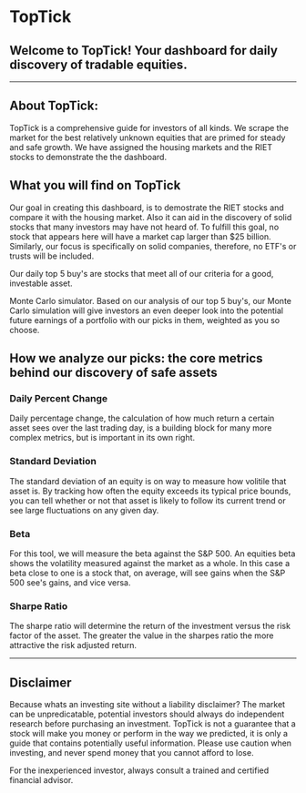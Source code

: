 # TopTick
## Welcome to TopTick! Your dashboard for daily discovery of tradable equities.
---
## About TopTick:
TopTick is a comprehensive guide for investors of all kinds. We scrape the market for the best relatively unknown equities that are primed for steady and safe growth. We have assigned the housing markets and the RIET stocks to demonstrate the the dashboard. 

## What you will find on TopTick
Our goal in creating this dashboard, is to demostrate the RIET stocks and compare it with the housing market. Also it can aid in the discovery of solid stocks that many investors may have not heard of. To fulfill this goal, no stock that appears here will have a market cap larger than $25 billion. Similarly, our focus is specifically on solid companies, therefore, no ETF's or trusts will be included.

Our daily top 5 buy's are stocks that meet all of our criteria for a good, investable asset.

Monte Carlo simulator. Based on our analysis of our top 5 buy's, our Monte Carlo simulation will give investors an even deeper look into the potential future earnings of a portfolio with our picks in them, weighted as you so choose.

## How we analyze our picks: the core metrics behind our discovery of safe assets

### Daily Percent Change
Daily percentage change, the calculation of how much return a certain asset sees over the last trading day, is a building block for many more complex metrics, but is important in its own right. 

### Standard Deviation
The standard deviation of an equity is on way to measure how volitile that asset is. By tracking how often the equity exceeds its typical price bounds, you can tell whether or not that asset is likely to follow its current trend or see large fluctuations on any given day.

### Beta
For this tool, we will measure the beta against the S&P 500. An equities beta shows the volatility measured against the market as a whole. In this case a beta close to one is a stock that, on average, will see gains when the S&P 500 see's gains, and vice versa.

### Sharpe Ratio
The sharpe ratio will determine the return of the investment versus the risk factor of the asset. The greater the value in the sharpes ratio the more attractive the risk adjusted return.

---
## Disclaimer
Because whats an investing site without a liability disclaimer?
The market can be unpredicatable, potential investors should always do independent research before purchasing an investment. TopTick is not a guarantee that a stock will make you money or perform in the way we predicted, it is only a guide that contains potentially useful information. Please use caution when investing, and never spend money that you cannot afford to lose.

For the inexperienced investor, always consult a trained and certified financial advisor.